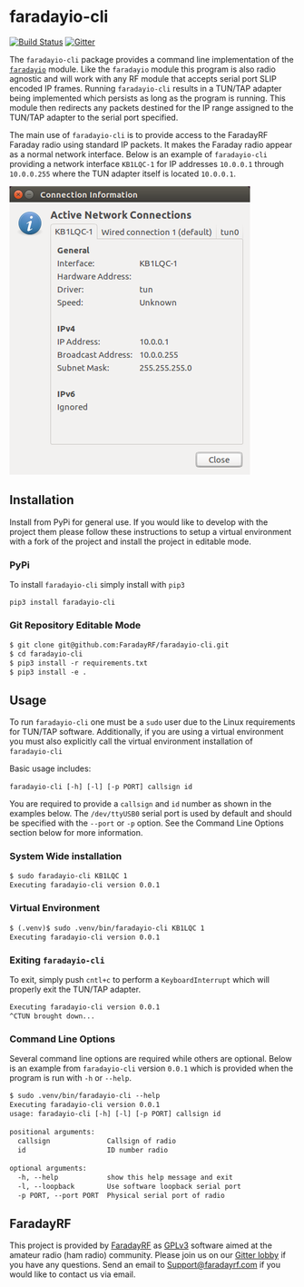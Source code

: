 # faradayio-cli
[![Build Status](https://travis-ci.org/FaradayRF/faradayio-cli.svg?branch=master)](https://travis-ci.org/FaradayRF/faradayio-cli) [![Gitter](https://img.shields.io/gitter/room/nwjs/nw.js.svg)](https://gitter.im/FaradayRF/Lobby)

The `faradayio-cli` package provides a command line implementation of the [`faradayio`](https://github.com/FaradayRF/faradayio) module. Like the `faradayio` module this program is also radio agnostic and will work with any RF module that accepts serial port SLIP encoded IP frames. Running `faradayio-cli` results in a TUN/TAP adapter being implemented which persists as long as the program is running. This module then redirects any packets destined for the IP range assigned to the TUN/TAP adapter to the serial port specified.

The main use of `faradayio-cli` is to provide access to the FaradayRF Faraday radio using standard IP packets. It makes the Faraday radio appear as a normal network interface. Below is an example of `faradayio-cli` providing a network interface `KB1LQC-1` for IP addresses `10.0.0.1` through `10.0.0.255` where the TUN adapter itself is located `10.0.0.1`.

![](docs/images/ubuntuConnectionInfo.png)
## Installation
Install from PyPi for general use. If you would like to develop with the project them please follow these instructions to setup a virtual environment with a fork of the project and install the project in editable mode.
### PyPi
To install `faradayio-cli` simply install with `pip3`
```
pip3 install faradayio-cli
```
### Git Repository Editable Mode
```
$ git clone git@github.com:FaradayRF/faradayio-cli.git
$ cd faradayio-cli
$ pip3 install -r requirements.txt
$ pip3 install -e .
```
## Usage
To run `faradayio-cli` one must be a `sudo` user due to the Linux requirements for TUN/TAP software. Additionally, if you are using a virtual environment you must also explicitly call the virtual environment installation of `faradayio-cli`

Basic usage includes:

```faradayio-cli [-h] [-l] [-p PORT] callsign id```

You are required to provide a `callsign` and `id` number as shown in the examples below. The `/dev/ttyUSB0` serial port is used by default and should be specified with the `--port` or `-p` option. See the Command Line Options section below for more information.
### System Wide installation
```
$ sudo faradayio-cli KB1LQC 1
Executing faradayio-cli version 0.0.1
```
### Virtual Environment
```
$ (.venv)$ sudo .venv/bin/faradayio-cli KB1LQC 1
Executing faradayio-cli version 0.0.1
```
### Exiting `faradayio-cli`
To exit, simply push `cntl+c` to perform a `KeyboardInterrupt` which will properly exit the TUN/TAP adapter.
```
Executing faradayio-cli version 0.0.1
^CTUN brought down...
```
### Command Line Options
Several command line options are required while others are optional. Below is an example from `faradayio-cli` version `0.0.1` which is provided when the program is run with `-h` or `--help`.
```
$ sudo .venv/bin/faradayio-cli --help
Executing faradayio-cli version 0.0.1
usage: faradayio-cli [-h] [-l] [-p PORT] callsign id

positional arguments:
  callsign              Callsign of radio
  id                    ID number radio

optional arguments:
  -h, --help            show this help message and exit
  -l, --loopback        Use software loopback serial port
  -p PORT, --port PORT  Physical serial port of radio
```
## FaradayRF
This project is provided by [FaradayRF](https://www.faradayrf.com) as [GPLv3](https://github.com/FaradayRF/faradayio/blob/master/LICENSE) software aimed at the amateur radio (ham radio) community. Please join us on our [Gitter lobby](https://gitter.im/FaradayRF/Lobby) if you have any questions. Send an email to [Support@faradayrf.com](Support@faradayrf.com) if you would like to contact us via email.
